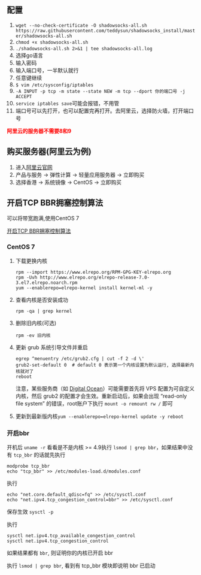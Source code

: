 ## 配置
1. `wget --no-check-certificate -O shadowsocks-all.sh https://raw.githubusercontent.com/teddysun/shadowsocks_install/master/shadowsocks-all.sh`
2. `chmod +x shadowsocks-all.sh`
3. `./shadowsocks-all.sh 2>&1 | tee shadowsocks-all.log`
4. 选择go语言
5. 输入密码
6. 输入端口号，一半默认就行
7. 任意键继续
8. `$ vim /etc/sysconfig/iptables`
9. `-A INPUT -p tcp -m state --state NEW -m tcp --dport 你的端口号 -j ACCEPT`
10. `service iptables save`可能会报错，不用管
11. 端口号可以先打开，也可以配置完再打开。去阿里云，选择防火墙，打开端口号

**<font color="red">阿里云的服务器不需要8和9</font>**

## 购买服务器(阿里云为例)
1. 进入[阿里云官网](https://cn.aliyun.com/?utm_content=se_980103&gclid=Cj0KCQjw1MXpBRDjARIsAHtdN-28Pd5aXwXTsfcZZHEDpEiTJ21wlmbOxp5BoXUTSe8NCJDA3QAdc8IaAs5jEALw_wcB)
2. 产品与服务 -> 弹性计算 -> 轻量应用服务器 -> 立即购买
3. 选择香港 -> 系统镜像 -> CentOS -> 立即购买

## 开启TCP BBR拥塞控制算法

可以将带宽跑满,使用CentOS 7

[开启TCP BBR拥塞控制算法](https://www.liuboping.com/%e5%bc%80%e5%90%aftcp-bbr%e6%8b%a5%e5%a1%9e%e6%8e%a7%e5%88%b6%e7%ae%97%e6%b3%95/)

### CentOS 7

1. 下载更换内核
	```
	rpm --import https://www.elrepo.org/RPM-GPG-KEY-elrepo.org
	rpm -Uvh http://www.elrepo.org/elrepo-release-7.0-3.el7.elrepo.noarch.rpm
	yum --enablerepo=elrepo-kernel install kernel-ml -y
	```

2. 查看内核是否安装成功

   ```
   rpm -qa | grep kernel
   ```

3. 删除旧内核(可选)

   ```
   rpm -ev 旧内核
   ```

4. 更新 grub 系统引导文件并重启

   ```
   egrep ^menuentry /etc/grub2.cfg | cut -f 2 -d \'
   grub2-set-default 0  # default 0 表示第一个内核设置为默认运行, 选择最新内核就对了
   reboot
   ```

   注意，某些服务商（如 [Digital Ocean](https://www.digitalocean.com/community/tutorials/how-to-update-a-digitalocean-server-s-kernel)）可能需要首先将 VPS 配置为可自定义内核，然后 grub2 的配置才会生效。重新启动后，如果会出现 “read-only file system” 的错误，root账户下执行 `mount -o remount rw /` 即可

5. 更新到最新版内核`yum --enablerepo=elrepo-kernel update -y reboot`

### 开启bbr

开机后 `uname -r` 看看是不是内核 >= 4.9执行 `lsmod | grep bbr`，如果结果中没有 `tcp_bbr` 的话就先执行

```
modprobe tcp_bbr
echo "tcp_bbr" >> /etc/modules-load.d/modules.conf
```

执行

```
echo "net.core.default_qdisc=fq" >> /etc/sysctl.conf
echo "net.ipv4.tcp_congestion_control=bbr" >> /etc/sysctl.conf
```

保存生效
`sysctl -p`

执行

```
sysctl net.ipv4.tcp_available_congestion_control
sysctl net.ipv4.tcp_congestion_control
```

如果结果都有 `bbr`, 则证明你的内核已开启 bbr

执行 `lsmod | grep bbr`, 看到有 tcp_bbr 模块即说明 bbr 已启动